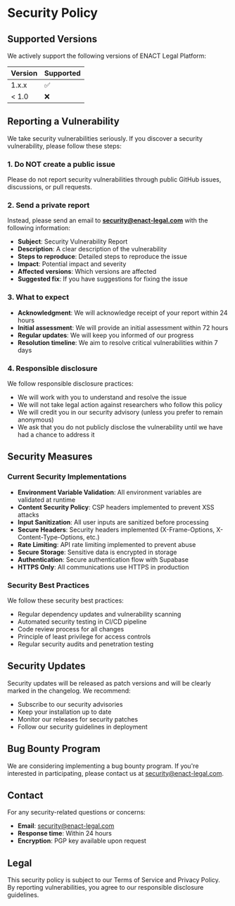 # Security Policy

## Supported Versions

We actively support the following versions of ENACT Legal Platform:

| Version | Supported          |
| ------- | ------------------ |
| 1.x.x   | :white_check_mark: |
| < 1.0   | :x:                |

## Reporting a Vulnerability

We take security vulnerabilities seriously. If you discover a security vulnerability, please follow these steps:

### 1. Do NOT create a public issue

Please do not report security vulnerabilities through public GitHub issues, discussions, or pull requests.

### 2. Send a private report

Instead, please send an email to **security@enact-legal.com** with the following information:

- **Subject**: Security Vulnerability Report
- **Description**: A clear description of the vulnerability
- **Steps to reproduce**: Detailed steps to reproduce the issue
- **Impact**: Potential impact and severity
- **Affected versions**: Which versions are affected
- **Suggested fix**: If you have suggestions for fixing the issue

### 3. What to expect

- **Acknowledgment**: We will acknowledge receipt of your report within 24 hours
- **Initial assessment**: We will provide an initial assessment within 72 hours
- **Regular updates**: We will keep you informed of our progress
- **Resolution timeline**: We aim to resolve critical vulnerabilities within 7 days

### 4. Responsible disclosure

We follow responsible disclosure practices:

- We will work with you to understand and resolve the issue
- We will not take legal action against researchers who follow this policy
- We will credit you in our security advisory (unless you prefer to remain anonymous)
- We ask that you do not publicly disclose the vulnerability until we have had a chance to address it

## Security Measures

### Current Security Implementations

- **Environment Variable Validation**: All environment variables are validated at runtime
- **Content Security Policy**: CSP headers implemented to prevent XSS attacks
- **Input Sanitization**: All user inputs are sanitized before processing
- **Secure Headers**: Security headers implemented (X-Frame-Options, X-Content-Type-Options, etc.)
- **Rate Limiting**: API rate limiting implemented to prevent abuse
- **Secure Storage**: Sensitive data is encrypted in storage
- **Authentication**: Secure authentication flow with Supabase
- **HTTPS Only**: All communications use HTTPS in production

### Security Best Practices

We follow these security best practices:

- Regular dependency updates and vulnerability scanning
- Automated security testing in CI/CD pipeline
- Code review process for all changes
- Principle of least privilege for access controls
- Regular security audits and penetration testing

## Security Updates

Security updates will be released as patch versions and will be clearly marked in the changelog. We recommend:

- Subscribe to our security advisories
- Keep your installation up to date
- Monitor our releases for security patches
- Follow our security guidelines in deployment

## Bug Bounty Program

We are considering implementing a bug bounty program. If you're interested in participating, please contact us at security@enact-legal.com.

## Contact

For any security-related questions or concerns:

- **Email**: security@enact-legal.com
- **Response time**: Within 24 hours
- **Encryption**: PGP key available upon request

## Legal

This security policy is subject to our Terms of Service and Privacy Policy. By reporting vulnerabilities, you agree to our responsible disclosure guidelines.